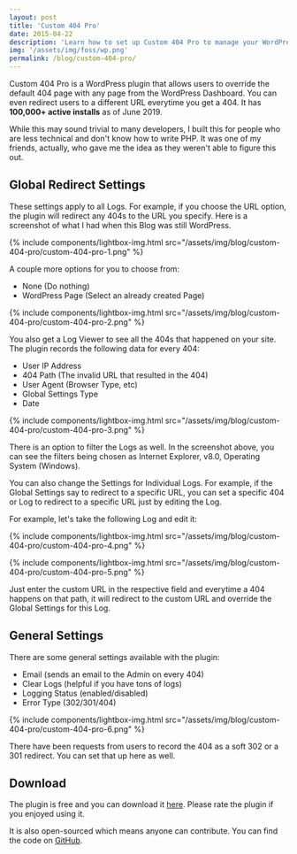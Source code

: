 ```yaml
---
layout: post
title: 'Custom 404 Pro'
date: 2015-04-22
description: 'Learn how to set up Custom 404 Pro to manage your WordPress 404 Errors.'
img: '/assets/img/foss/wp.png'
permalink: /blog/custom-404-pro/
---
```


Custom 404 Pro is a WordPress plugin that allows users to override the default 404 page with any page from the WordPress Dashboard. You can even redirect users to a different URL everytime you get a 404. It has **100,000+ active installs** as of June 2019.

While this may sound trivial to many developers, I built this for people who are less technical and don't know how to write PHP. It was one of my friends, actually, who gave me the idea as they weren't able to figure this out.

## Global Redirect Settings

These settings apply to all Logs. For example, if you choose the URL option, the plugin will redirect any 404s to the URL you specify. Here is a screenshot of what I had when this Blog was still WordPress.

{% include components/lightbox-img.html src="/assets/img/blog/custom-404-pro/custom-404-pro-1.png" %}

A couple more options for you to choose from:

- None (Do nothing)
- WordPress Page (Select an already created Page)

{% include components/lightbox-img.html src="/assets/img/blog/custom-404-pro/custom-404-pro-2.png" %}

You also get a Log Viewer to see all the 404s that happened on your site. The plugin records the following data for every 404:

- User IP Address
- 404 Path (The invalid URL that resulted in the 404)
- User Agent (Browser Type, etc)
- Global Settings Type
- Date

{% include components/lightbox-img.html src="/assets/img/blog/custom-404-pro/custom-404-pro-3.png" %}

There is an option to filter the Logs as well. In the screenshot above, you can see the filters being chosen as Internet Explorer, v8.0, Operating System (Windows).

You can also change the Settings for Individual Logs. For example, if the Global Settings say to redirect to a specific URL, you can set a specific 404 or Log to redirect to a specific URL just by editing the Log.

For example, let's take the following Log and edit it:

{% include components/lightbox-img.html src="/assets/img/blog/custom-404-pro/custom-404-pro-4.png" %}

{% include components/lightbox-img.html src="/assets/img/blog/custom-404-pro/custom-404-pro-5.png" %}

Just enter the custom URL in the respective field and everytime a 404 happens on that path, it will redirect to the custom URL and override the Global Settings for this Log.

## General Settings

There are some general settings available with the plugin:

- Email (sends an email to the Admin on every 404)
- Clear Logs (helpful if you have tons of logs)
- Logging Status (enabled/disabled)
- Error Type (302/301/404)

{% include components/lightbox-img.html src="/assets/img/blog/custom-404-pro/custom-404-pro-6.png" %}

There have been requests from users to record the 404 as a soft 302 or a 301 redirect. You can set that up here as well.

## Download

The plugin is free and you can download it [here][download-link]. Please rate the plugin if you enjoyed using it.

It is also open-sourced which means anyone can contribute. You can find the code on [GitHub][github-link].

[download-link]: https://wordpress.org/plugins/custom-404-pro
[github-link]: https://github.com/kunalnagar/custom-404-pro
